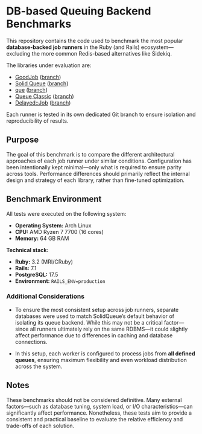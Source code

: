 # DB-based Queuing Backend Benchmarks

This repository contains the code used to benchmark the most popular **database-backed job runners** in the Ruby (and Rails) ecosystem—excluding the more common Redis-based alternatives like Sidekiq.

The libraries under evaluation are:

- [GoodJob](https://github.com/bensheldon/good_job/) ([branch](https://github.com/emoriarty/job-queue-engine-comparison/tree/goodjob))
- [Solid Queue](https://github.com/rails/solid_queue) ([branch](https://github.com/emoriarty/job-queue-engine-comparison/tree/solid_queue))
- [que](https://github.com/que-rb/que) ([branch](https://github.com/emoriarty/job-queue-engine-comparison/tree/que))
- [Queue Classic](https://github.com/QueueClassic/queue_classic) ([branch](https://github.com/emoriarty/job-queue-engine-comparison/tree/queue_classic))
- [Delayed::Job](https://github.com/collectiveidea/delayed_job) ([branch](https://github.com/emoriarty/job-queue-engine-comparison/tree/delayed_job))

Each runner is tested in its own dedicated Git branch to ensure isolation and reproducibility of results.

## Purpose

The goal of this benchmark is to compare the different architectural approaches of each job runner under similar conditions. Configuration has been intentionally kept minimal—only what is required to ensure parity across tools. Performance differences should primarily reflect the internal design and strategy of each library, rather than fine-tuned optimization.

## Benchmark Environment

All tests were executed on the following system:

- **Operating System:** Arch Linux  
- **CPU:** AMD Ryzen 7 7700 (16 cores)  
- **Memory:** 64 GB RAM  

**Technical stack:**

- **Ruby:** 3.2 (MRI/CRuby) 
- **Rails:** 7.1  
- **PostgreSQL:** 17.5  
- **Environment:** `RAILS_ENV=production`

### Additional Considerations

- To ensure the most consistent setup across job runners, separate databases were used to match SolidQueue’s default behavior of isolating its queue backend. While this may not be a critical factor—since all runners ultimately rely on the same RDBMS—it could slightly affect performance due to differences in caching and database connections.

- In this setup, each worker is configured to process jobs from **all defined queues**, ensuring maximum flexibility and even workload distribution across the system.

## Notes

These benchmarks should not be considered definitive. Many external factors—such as database tuning, system load, or I/O characteristics—can significantly affect performance. Nonetheless, these tests aim to provide a consistent and practical baseline to evaluate the relative efficiency and trade-offs of each solution.
